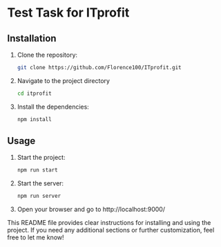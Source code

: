 # Test Task for ITprofit

## Installation

1. Clone the repository:
   ```bash
   git clone https://github.com/Florence100/ITprofit.git
2. Navigate to the project directory 
   ```bash
   cd itprofit
4. Install the dependencies:
   ```bash
   npm install

## Usage

1. Start the project:
   ```bash
   npm run start
3. Start the server:
   ```bash
   npm run server
4. Open your browser and go to http://localhost:9000/


This README file provides clear instructions for installing and using the project. If you need any additional sections or further customization, feel free to let me know!

